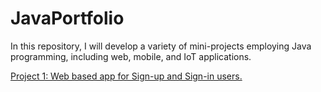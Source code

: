 # JavaPortfolio
In this repository, I will develop a variety of mini-projects employing Java programming, including web, mobile, and IoT applications.

[Project 1: Web based app for Sign-up and Sign-in users.](/signup_signin/)
